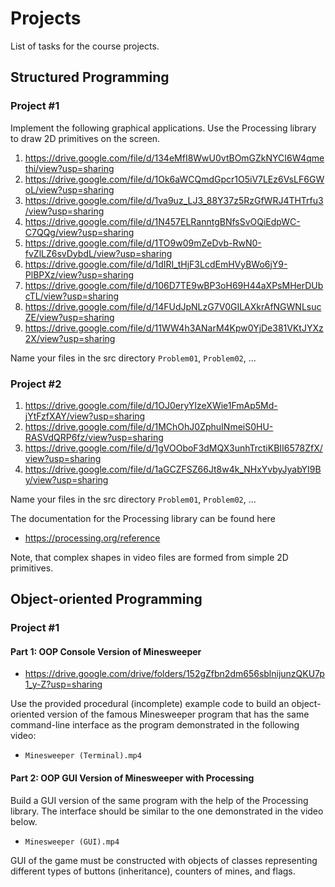 Projects
========

List of tasks for the course projects.

## Structured Programming

### Project #1

Implement the following graphical applications. Use the Processing library to
draw 2D primitives on the screen.

1. <https://drive.google.com/file/d/134eMfI8WwU0vtBOmGZkNYCI6W4qmethi/view?usp=sharing>
2. <https://drive.google.com/file/d/1Ok6aWCQmdGpcr1O5iV7LEz6VsLF6GWoL/view?usp=sharing>
3. <https://drive.google.com/file/d/1va9uz_LJ3_88Y37z5RzGfWRJ4THTrfu3/view?usp=sharing>
4. <https://drive.google.com/file/d/1N457ELRanntgBNfsSvOQiEdpWC-C7QQg/view?usp=sharing>
5. <https://drive.google.com/file/d/1TO9w09mZeDvb-RwN0-fvZlLZ6svDybdL/view?usp=sharing>
6. <https://drive.google.com/file/d/1dIRI_tHjF3LcdEmHVyBWo6jY9-PlBPXz/view?usp=sharing>
7. <https://drive.google.com/file/d/106D7TE9wBP3oH69H44aXPsMHerDUbcTL/view?usp=sharing>
8. <https://drive.google.com/file/d/14FUdJpNLzG7V0GILAXkrAfNGWNLsucZE/view?usp=sharing>
9. <https://drive.google.com/file/d/11WW4h3ANarM4Kpw0YjDe381VKtJYXz2X/view?usp=sharing>

Name your files in the src directory `Problem01`, `Problem02`, ...

### Project #2

1. <https://drive.google.com/file/d/1OJ0eryYIzeXWie1FmAp5Md-jYtFzfXAY/view?usp=sharing>
2. <https://drive.google.com/file/d/1MChOhJ0ZphuINmeiS0HU-RASVdQRP6fz/view?usp=sharing>
3. <https://drive.google.com/file/d/1gVOOboF3dMQX3unhTrctiKBII6578ZfX/view?usp=sharing>
4. <https://drive.google.com/file/d/1aGCZFSZ66Jt8w4k_NHxYvbyJyabYI9By/view?usp=sharing>

Name your files in the src directory `Problem01`, `Problem02`, ...

The documentation for the Processing library can be found here

* <https://processing.org/reference>

Note, that complex shapes in video files are formed from simple 2D primitives.

## Object-oriented Programming

### Project #1

#### Part 1: OOP Console Version of Minesweeper

* <https://drive.google.com/drive/folders/152gZfbn2dm656sblnijunzQKU7p1_y-Z?usp=sharing>

Use the provided procedural (incomplete) example code to build an object-oriented
version of the famous Minesweeper program that has the same command-line interface
as the program demonstrated in the following video:

* `Minesweeper (Terminal).mp4`

#### Part 2: OOP GUI Version of Minesweeper with Processing

Build a GUI version of the same program with the help of the Processing library.
The interface should be similar to the one demonstrated in the video below.

* `Minesweeper (GUI).mp4`

GUI of the game must be constructed with objects of classes representing different
types of buttons (inheritance), counters of mines, and flags.
